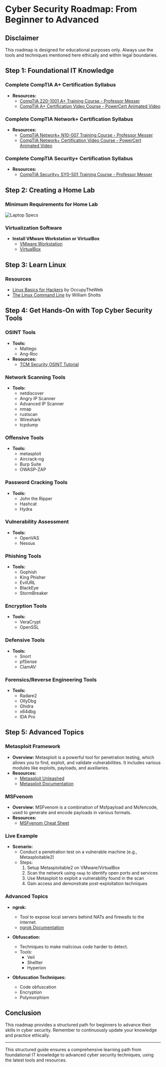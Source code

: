 # Cyber Security Roadmap: From Beginner to Advanced

## Disclaimer
This roadmap is designed for educational purposes only. Always use the tools and techniques mentioned here ethically and within legal boundaries.

## Step 1: Foundational IT Knowledge

### Complete CompTIA A+ Certification Syllabus
- **Resources:**
  - [CompTIA 220-1001 A+ Training Course - Professor Messer](https://www.professormesser.com/free-a-plus-training/220-1001/)
  - [CompTIA A+ Certification Video Course - PowerCert Animated Video](https://www.youtube.com/playlist?list=PLTAL7efVw9dtmQ_XZl5hrGM2y1UTs2h7N)

### Complete CompTIA Network+ Certification Syllabus
- **Resources:**
  - [CompTIA Network+ N10-007 Training Course - Professor Messer](https://www.professormesser.com/network-plus/n10-007/)
  - [CompTIA Network+ Certification Video Course - PowerCert Animated Video](https://www.youtube.com/playlist?list=PLTAL7efVw9dtmQ_XZl5hrGM2y1UTs2h7N)

### Complete CompTIA Security+ Certification Syllabus

- **Resources:**
  - [CompTIA Security+ SY0-501 Training Course - Professor Messer](https://www.professormesser.com/security-plus/sy0-501/sy0-501-training-course/)

## Step 2: Creating a Home Lab

### Minimum Requirements for Home Lab
![Laptop Specs](image.png)

### Virtualization Software
- **Install VMware Workstation or VirtualBox**
  - [VMware Workstation](https://www.vmware.com/products/workstation-pro/workstation-pro-evaluation.html)
  - [VirtualBox](https://www.virtualbox.org/)

## Step 3: Learn Linux

### Resources
- [Linux Basics for Hackers](https://www.amazon.com/Linux-Basics-Hackers-Networking-Scripting/dp/1593278551) by OccupyTheWeb
- [The Linux Command Line](https://linuxcommand.org/tlcl.php) by William Shotts

## Step 4: Get Hands-On with Top Cyber Security Tools

### OSINT Tools
- **Tools:**
  - Maltego
  - Ang-Roc
- **Resources:**
  - [TCM Security OSINT Tutorial](https://www.youtube.com/channel/UCk7v5cUsvYENKOxkV6h1FWA)

### Network Scanning Tools
- **Tools:**
  - netdiscover
  - Angry IP Scanner
  - Advanced IP Scanner
  - nmap
  - rustscan
  - Wireshark
  - tcpdump

### Offensive Tools
- **Tools:**
  - metasploit
  - Aircrack-ng
  - Burp Suite
  - OWASP-ZAP

### Password Cracking Tools
- **Tools:**
  - John the Ripper
  - Hashcat
  - Hydra

### Vulnerability Assessment
- **Tools:**
  - OpenVAS
  - Nessus

### Phishing Tools
- **Tools:**
  - Gophish
  - King Phisher
  - EvilURL
  - BlackEye
  - StormBreaker

### Encryption Tools
- **Tools:**
  - VeraCrypt
  - OpenSSL

### Defensive Tools
- **Tools:**
  - Snort
  - pfSense
  - ClamAV

### Forensics/Reverse Engineering Tools
- **Tools:**
  - Radare2
  - OllyDbg
  - Ghidra
  - x64dbg
  - IDA Pro

## Step 5: Advanced Topics

### Metasploit Framework
- **Overview:**
  Metasploit is a powerful tool for penetration testing, which allows you to find, exploit, and validate vulnerabilities. It includes various modules like exploits, payloads, and auxiliaries.
- **Resources:**
  - [Metasploit Unleashed](https://www.offensive-security.com/metasploit-unleashed/)
  - [Metasploit Documentation](https://docs.metasploit.com/)

### MSFvenom
- **Overview:**
  MSFvenom is a combination of Msfpayload and Msfencode, used to generate and encode payloads in various formats.
- **Resources:**
  - [MSFvenom Cheat Sheet](https://www.offensive-security.com/metasploit-unleashed/msfvenom/)

### Live Example
- **Scenario:**
  - Conduct a penetration test on a vulnerable machine (e.g., Metasploitable2)
  - Steps:
    1. Setup Metasploitable2 on VMware/VirtualBox
    2. Scan the network using `nmap` to identify open ports and services
    3. Use Metasploit to exploit a vulnerability found in the scan
    4. Gain access and demonstrate post-exploitation techniques

### Advanced Topics
- **ngrok:**
  - Tool to expose local servers behind NATs and firewalls to the internet.
  - [ngrok Documentation](https://ngrok.com/docs)

- **Obfuscation:**
  - Techniques to make malicious code harder to detect.
  - Tools:
    - Veil
    - Shellter
    - Hyperion

- **Obfuscation Techniques:**
  - Code obfuscation
  - Encryption
  - Polymorphism

## Conclusion

This roadmap provides a structured path for beginners to advance their skills in cyber security. Remember to continuously update your knowledge and practice ethically.

---

This structured guide ensures a comprehensive learning path from foundational IT knowledge to advanced cyber security techniques, using the latest tools and resources.
